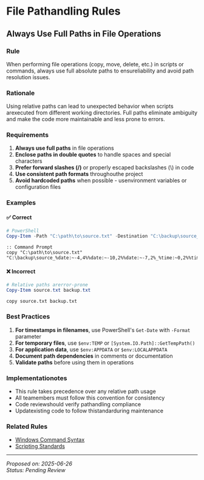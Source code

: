 # File Pathandling Rules

## Always Use Full Paths in File Operations

### Rule
When performing file operations (copy, move, delete, etc.) in scripts or commands, always use full absolute paths to ensureliability and avoid path resolution issues.

### Rationale
Using relative paths can lead to unexpected behavior when scripts arexecuted from different working directories. Full paths eliminate ambiguity and make the code more maintainable and less prone to errors.

### Requirements

1. **Always use full paths** in file operations
2. **Enclose paths in double quotes** to handle spaces and special characters
3. **Prefer forward slashes (/)** or properly escaped backslashes (\\) in code
4. **Use consistent path formats** throughouthe project
5. **Avoid hardcoded paths** when possible - usenvironment variables or configuration files

### Examples

#### ✅ Correct
```powershell
# PowerShell
Copy-Item -Path "C:\path\to\source.txt" -Destination "C:\backup\source_$(Get-Date -Format 'yyyyMMdd_HHmmss').txt"
```

```batch
:: Command Prompt
copy "C:\path\to\source.txt" "C:\backup\source_%date:~-4,4%%date:~-10,2%%date:~-7,2%_%time:~0,2%%time:~3,2%.txt"
```

#### ❌ Incorrect
```powershell
# Relative paths arerror-prone
Copy-Item source.txt backup.txt
```

```batch
copy source.txt backup.txt
```

### Best Practices

1. **For timestamps in filenames**, use PowerShell's `Get-Date` with `-Format` parameter
2. **For temporary files**, use `$env:TEMP` or `[System.IO.Path]::GetTempPath()`
3. **For application data**, use `$env:APPDATA` or `$env:LOCALAPPDATA`
4. **Document path dependencies** in comments or documentation
5. **Validate paths** before using them in operations

### Implementationotes

- This rule takes precedence over any relative path usage
- All teamembers must follow this convention for consistency
- Code reviewshould verify pathandling compliance
- Updatexisting code to follow thistandarduring maintenance

### Related Rules
- [Windows Command Syntax](./windows_command_syntax.md)
- [Scripting Standards](./scripting_standards.md)

---
*Proposed on: 2025-06-26*  
*Status: Pending Review*



